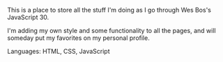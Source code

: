 This is a place to store all the stuff I'm doing as I go through Wes Bos's JavaScript 30. 

I'm adding my own style and some functionality to all the pages, and will someday put my favorites on my personal profile.

Languages: HTML, CSS, JavaScript
